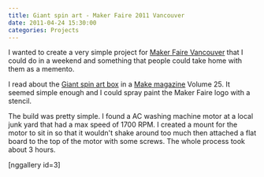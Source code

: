 ```yaml
---
title: Giant spin art - Maker Faire 2011 Vancouver
date: 2011-04-24 15:30:00
categories: Projects
---
```

I wanted to create a very simple project for <a href="http://makerfaire.ca/">Maker Faire Vancouver</a> that I could do in a weekend and something that people could take home with them as a memento.

I read about the <a href="http://makeprojects.com/Project/Giant-Spin-Art/482/1">Giant spin art box</a> in a <a href="http://makeprojects.com/">Make magazine</a> Volume 25. It seemed simple enough and I could spray paint the Maker Faire logo with a stencil.

The build was pretty simple. I found a AC washing machine motor at a local junk yard that had a max speed of 1700 RPM. I created a mount for the motor to sit in so that it wouldn't shake around too much then attached a flat board to the top of the motor with some screws. The whole process took about 3 hours.

[nggallery id=3]

&nbsp;
